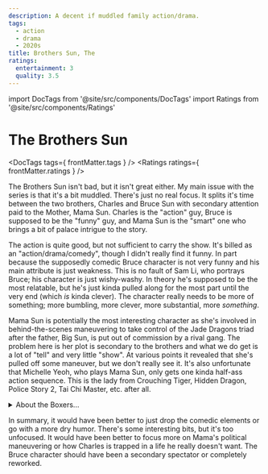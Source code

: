 ```yaml
---
description: A decent if muddled family action/drama.
tags:
  - action
  - drama
  - 2020s
title: Brothers Sun, The
ratings:
  entertainment: 3
  quality: 3.5
---
```

import DocTags from '@site/src/components/DocTags'
import Ratings from '@site/src/components/Ratings'

# The Brothers Sun

<DocTags tags={ frontMatter.tags } />
<Ratings ratings={ frontMatter.ratings } />

The Brothers Sun isn't bad, but it isn't great either. My main issue with the series is that it's a bit muddled. There's just no real focus. It splits it's time between the two brothers, Charles and Bruce Sun with secondary attention paid to the Mother, Mama Sun. Charles is the "action" guy, Bruce is supposed to be the "funny" guy, and Mama Sun is the "smart" one who brings a bit of palace intrigue to the story.

The action is quite good, but not sufficient to carry the show. It's billed as an "action/drama/comedy", though I didn't really find it funny. In part because the supposedly comedic Bruce character is not very funny and his main attribute is just weakness. This is no fault of Sam Li, who portrays Bruce; his character is just wishy-washy. In theory he's supposed to be the most relatable, but he's just kinda pulled along for the most part until the very end (which _is_ kinda clever). The character really needs to be more of something; more bumbling, more clever, more substantial, more _something_.

Mama Sun is potentially the most interesting character as she's involved in behind-the-scenes maneuvering to take control of the Jade Dragons triad after the father, Big Sun, is put out of commission by a rival gang. The problem here is her plot is secondary to the brothers and what we do get is a lot of "tell" and very little "show". At various points it revealed that she's pulled off some maneuver, but we don't really see it. It's also unfortunate that Michelle Yeoh, who plays Mama Sun, only gets one kinda half-ass action sequence. This is the lady from Crouching Tiger, Hidden Dragon, Police Story 2, Tai Chi Master, etc. after all.

<details className="moderate-spoiler">
  <summary>About the Boxers...</summary>

So, the boxers are this righteous counter-gang who fight against the evil triads, right? Like, they're violent and they threaten Bruce, but from everything we see, they are essentially the good guys in all this. It's just weird to have this other, highly sympathetic semi-protagonist (again, unfocused) thrown into the mix at the very end, only to have them all brutally killed. It would have made sense if Charles and Mama were set up as anti-heroes, but it's written like we're supposed to overlook the fact that the Suns are bad people... except then we're reminded that they have innocent blood on their hands? It just doesn't make any sense. A non-triad rival gang would have made a lot more sense.

</details>

In summary, it would have been better to just drop the comedic elements or go with a more dry humor. There's some interesting bits, but it's too unfocused. It would have been better to focus more on Mama's political maneuvering or how Charles is trapped in a life he really doesn't want. The Bruce character should have been a secondary spectator or completely reworked.

